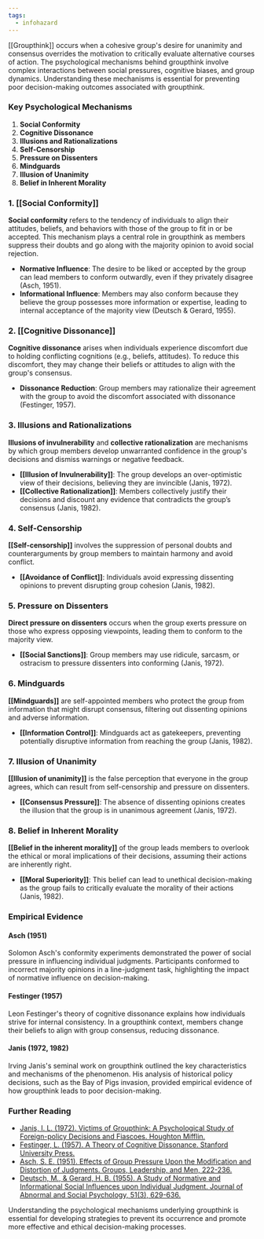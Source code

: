 ```yaml
---
tags:
  - infohazard
---
```

[[Groupthink]] occurs when a cohesive group's desire for unanimity and consensus overrides the motivation to critically evaluate alternative courses of action. The psychological mechanisms behind groupthink involve complex interactions between social pressures, cognitive biases, and group dynamics. Understanding these mechanisms is essential for preventing poor decision-making outcomes associated with groupthink.

### Key Psychological Mechanisms

1. **Social Conformity**
2. **Cognitive Dissonance**
3. **Illusions and Rationalizations**
4. **Self-Censorship**
5. **Pressure on Dissenters**
6. **Mindguards**
7. **Illusion of Unanimity**
8. **Belief in Inherent Morality**

### 1. [[Social Conformity]]

**Social conformity** refers to the tendency of individuals to align their attitudes, beliefs, and behaviors with those of the group to fit in or be accepted. This mechanism plays a central role in groupthink as members suppress their doubts and go along with the majority opinion to avoid social rejection.

- **Normative Influence**: The desire to be liked or accepted by the group can lead members to conform outwardly, even if they privately disagree (Asch, 1951).
- **Informational Influence**: Members may also conform because they believe the group possesses more information or expertise, leading to internal acceptance of the majority view (Deutsch & Gerard, 1955).

### 2. [[Cognitive Dissonance]]

**Cognitive dissonance** arises when individuals experience discomfort due to holding conflicting cognitions (e.g., beliefs, attitudes). To reduce this discomfort, they may change their beliefs or attitudes to align with the group's consensus.

- **Dissonance Reduction**: Group members may rationalize their agreement with the group to avoid the discomfort associated with dissonance (Festinger, 1957).

### 3. Illusions and Rationalizations

**Illusions of invulnerability** and **collective rationalization** are mechanisms by which group members develop unwarranted confidence in the group's decisions and dismiss warnings or negative feedback.

- **[[Illusion of Invulnerability]]**: The group develops an over-optimistic view of their decisions, believing they are invincible (Janis, 1972).
- **[[Collective Rationalization]]**: Members collectively justify their decisions and discount any evidence that contradicts the group’s consensus (Janis, 1982).

### 4. Self-Censorship

**[[Self-censorship]]** involves the suppression of personal doubts and counterarguments by group members to maintain harmony and avoid conflict.

- **[[Avoidance of Conflict]]**: Individuals avoid expressing dissenting opinions to prevent disrupting group cohesion (Janis, 1982).

### 5. Pressure on Dissenters

**Direct pressure on dissenters** occurs when the group exerts pressure on those who express opposing viewpoints, leading them to conform to the majority view.

- **[[Social Sanctions]]**: Group members may use ridicule, sarcasm, or ostracism to pressure dissenters into conforming (Janis, 1972).

### 6. Mindguards

**[[Mindguards]]** are self-appointed members who protect the group from information that might disrupt consensus, filtering out dissenting opinions and adverse information.

- **[[Information Control]]**: Mindguards act as gatekeepers, preventing potentially disruptive information from reaching the group (Janis, 1982).

### 7. Illusion of Unanimity

**[[Illusion of unanimity]]** is the false perception that everyone in the group agrees, which can result from self-censorship and pressure on dissenters.

- **[[Consensus Pressure]]**: The absence of dissenting opinions creates the illusion that the group is in unanimous agreement (Janis, 1972).

### 8. Belief in Inherent Morality

**[[Belief in the inherent morality]]** of the group leads members to overlook the ethical or moral implications of their decisions, assuming their actions are inherently right.

- **[[Moral Superiority]]**: This belief can lead to unethical decision-making as the group fails to critically evaluate the morality of their actions (Janis, 1982).

### Empirical Evidence

#### Asch (1951)

Solomon Asch's conformity experiments demonstrated the power of social pressure in influencing individual judgments. Participants conformed to incorrect majority opinions in a line-judgment task, highlighting the impact of normative influence on decision-making.

#### Festinger (1957)

Leon Festinger's theory of cognitive dissonance explains how individuals strive for internal consistency. In a groupthink context, members change their beliefs to align with group consensus, reducing dissonance.

#### Janis (1972, 1982)

Irving Janis's seminal work on groupthink outlined the key characteristics and mechanisms of the phenomenon. His analysis of historical policy decisions, such as the Bay of Pigs invasion, provided empirical evidence of how groupthink leads to poor decision-making.

### Further Reading

- [Janis, I. L. (1972). Victims of Groupthink: A Psychological Study of Foreign-policy Decisions and Fiascoes. Houghton Mifflin.](https://www.amazon.com/Victims-Groupthink-Psychological-Foreign-policy-Decisions/dp/0395140447)
- [Festinger, L. (1957). A Theory of Cognitive Dissonance. Stanford University Press.](https://www.sup.org/books/title/?id=7731)
- [Asch, S. E. (1951). Effects of Group Pressure Upon the Modification and Distortion of Judgments. Groups, Leadership, and Men, 222-236.](https://psycnet.apa.org/doi/10.1037/10022-018)
- [Deutsch, M., & Gerard, H. B. (1955). A Study of Normative and Informational Social Influences upon Individual Judgment. Journal of Abnormal and Social Psychology, 51(3), 629-636.](https://psycnet.apa.org/doi/10.1037/h0046408)

Understanding the psychological mechanisms underlying groupthink is essential for developing strategies to prevent its occurrence and promote more effective and ethical decision-making processes.